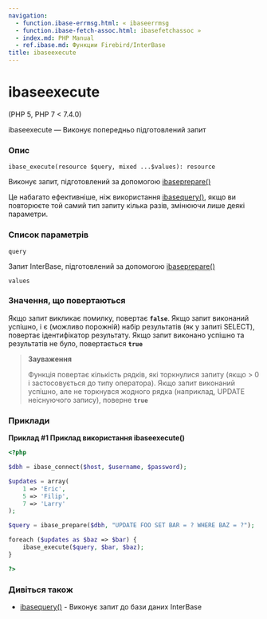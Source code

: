```yaml
---
navigation:
  - function.ibase-errmsg.html: « ibaseerrmsg
  - function.ibase-fetch-assoc.html: ibasefetchassoc »
  - index.md: PHP Manual
  - ref.ibase.md: Функции Firebird/InterBase
title: ibaseexecute
---
```

# ibaseexecute

(PHP 5, PHP 7 < 7.4.0)

ibaseexecute — Виконує попередньо підготовлений запит

### Опис

```methodsynopsis
ibase_execute(resource $query, mixed ...$values): resource
```

Виконує запит, підготовлений за допомогою [ibaseprepare()](function.ibase-prepare.html)

Це набагато ефективніше, ніж використання [ibasequery()](function.ibase-query.html), якщо ви повторюєте той самий тип запиту кілька разів, змінюючи лише деякі параметри.

### Список параметрів

`query`

Запит InterBase, підготовлений за допомогою [ibaseprepare()](function.ibase-prepare.html)

`values`

### Значення, що повертаються

Якщо запит викликає помилку, повертає **`false`**. Якщо запит виконаний успішно, і є (можливо порожній) набір результатів (як у запиті SELECT), повертає ідентифікатор результату. Якщо запит виконано успішно та результатів не було, повертається **`true`**

> **Зауваження**
> 
> Функція повертає кількість рядків, які торкнулися запиту (якщо > 0 і застосовується до типу оператора). Якщо запит виконаний успішно, але не торкнувся жодного рядка (наприклад, UPDATE неіснуючого запису), поверне **`true`**

### Приклади

**Приклад #1 Приклад використання **ibaseexecute()****

```php
<?php

$dbh = ibase_connect($host, $username, $password);

$updates = array(
    1 => 'Eric',
    5 => 'Filip',
    7 => 'Larry'
);

$query = ibase_prepare($dbh, "UPDATE FOO SET BAR = ? WHERE BAZ = ?");

foreach ($updates as $baz => $bar) {
    ibase_execute($query, $bar, $baz);
}

?>
```

### Дивіться також

-   [ibasequery()](function.ibase-query.html) - Виконує запит до бази даних InterBase
